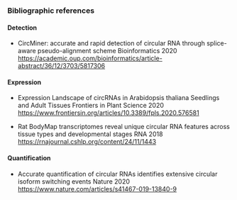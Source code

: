 ### Bibliographic references

#### Detection
 - CircMiner: accurate and rapid detection of circular RNA through splice-aware pseudo-alignment scheme Bioinformatics 2020
  https://academic.oup.com/bioinformatics/article-abstract/36/12/3703/5817306 

#### Expression 
 - Expression Landscape of circRNAs in Arabidopsis thaliana Seedlings and Adult Tissues Frontiers in Plant Science 2020
  https://www.frontiersin.org/articles/10.3389/fpls.2020.576581
  
 - Rat BodyMap transcriptomes reveal unique circular RNA features across tissue types and developmental stages RNA 2018
  https://rnajournal.cshlp.org/content/24/11/1443
 
#### Quantification
 - Accurate quantification of circular RNAs identifies extensive circular isoform switching events Nature 2020
  https://www.nature.com/articles/s41467-019-13840-9
